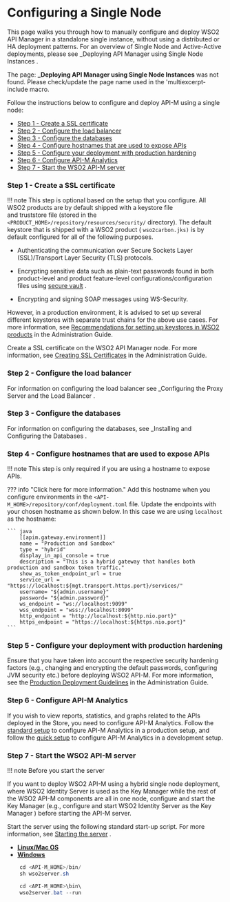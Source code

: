 # Configuring a Single Node

This page walks you through how to manually configure and deploy WSO2 API Manager in a standalone single instance, without using a distributed or HA deployment patterns. For an overview of Single Node and Active-Active deployments, please see \_Deploying API Manager using Single Node Instances .

The page: **\_Deploying API Manager using Single Node Instances** was not found. Please check/update the page name used in the 'multiexcerpt-include macro.

Follow the instructions below to configure and deploy API-M using a single node:

-   [Step 1 - Create a SSL certificate](#ConfiguringaSingleNode-Step1-CreateaSSLcertificate)
-   [Step 2 - Configure the load balancer](#ConfiguringaSingleNode-Step2-Configuretheloadbalancer)
-   [Step 3 - Configure the databases](#ConfiguringaSingleNode-Step3-Configurethedatabases)
-   [Step 4 - Configure hostnames that are used to expose APIs](#ConfiguringaSingleNode-Step4-ConfigurehostnamesthatareusedtoexposeAPIs)
-   [Step 5 - Configure your deployment with production hardening](#ConfiguringaSingleNode-Step5-Configureyourdeploymentwithproductionhardening)
-   [Step 6 - Configure API-M Analytics](#ConfiguringaSingleNode-Step6-ConfigureAPI-MAnalytics)
-   [Step 7 - Start the WSO2 API-M server](#ConfiguringaSingleNode-Step7-StarttheWSO2API-Mserver)

### Step 1 - Create a SSL certificate

!!! note
This step is optional based on the setup that you configure. All WSO2 products are by default shipped with a keystore file and truststore file (stored in the `<PRODUCT_HOME>/repository/resources/security/` directory). The default keystore that is shipped with a WSO2 product ( `wso2carbon.jks)` is by default configured for all of the following purposes.

-   Authenticating the communication over Secure Sockets Layer (SSL)/Transport Layer Security (TLS) protocols.
-   Encrypting sensitive data such as plain-text passwords found in both product-level and product feature-level configurations/configuration files using [secure vault](https://docs.wso2.com/display/ADMIN44x/Carbon+Secure+Vault+Implementation) .

-   Encrypting and signing SOAP messages using WS-Security.

However, in a production environment, it is advised to set up several different keystores with separate trust chains for the above use cases. For more information, see [Recommendations for setting up keystores in WSO2 products](https://docs.wso2.com/display/ADMIN44x/Using+Asymmetric+Encryption#UsingAsymmetricEncryption-recommendations) in the Administration Guide.


Create a SSL certificate on the WSO2 API Manager node. For more information, see [Creating SSL Certificates](https://docs.wso2.com/display/ADMIN44x/Creating+New+Keystores) in the Administration Guide.

### Step 2 - Configure the load balancer

For information on configuring the load balancer see \_Configuring the Proxy Server and the Load Balancer .

### Step 3 - Configure the databases

For information on configuring the databases, see \_Installing and Configuring the Databases .

### Step 4 - Configure hostnames that are used to expose APIs

!!! note
    This step is only required if you are using a hostname to expose APIs.


??? info "Click here for more information."
    Add this hostname when you configure environments in the `<API-M_HOME>/repository/conf/deployment.toml` file. Update the endpoints with your chosen hostname as shown below. In this case we are using `localhost` as the hostname:

    ``` java
        [[apim.gateway.environment]]
        name = "Production and Sandbox"
        type = "hybrid"
        display_in_api_console = true
        description = "This is a hybrid gateway that handles both production and sandbox token traffic."
        show_as_token_endpoint_url = true
        service_url = "https://localhost:${mgt.transport.https.port}/services/"
        username= "${admin.username}"
        password= "${admin.password}"
        ws_endpoint = "ws://localhost:9099"
        wss_endpoint = "wss://localhost:8099"
        http_endpoint = "http://localhost:${http.nio.port}"
        https_endpoint = "https://localhost:${https.nio.port}"
    ```

### Step 5 - Configure your deployment with production hardening

Ensure that you have taken into account the respective security hardening factors (e.g., changing and encrypting the default passwords, configuring JVM security etc.) before deploying WSO2 API-M. For more information, see the [Production Deployment Guidelines](https://docs.wso2.com/display/ADMIN44x/Production+Deployment+Guidelines#ProductionDeploymentGuidelines-Commonguidelinesandchecklist) in the Administration Guide.

### Step 6 - Configure API-M Analytics

If you wish to view reports, statistics, and graphs related to the APIs deployed in the Store, you need to configure API-M Analytics. Follow the [standard setup](https://docs.wso2.com/display/AM260/Configuring+APIM+Analytics#StandardSetup) to configure API-M Analytics in a production setup, and follow the [quick setup](https://docs.wso2.com/display/AM260/Configuring+APIM+Analytics#Quick-Setup) to configure API-M Analytics in a development setup.

### Step 7 - Start the WSO2 API-M server

!!! note
Before you start the server

If you want to deploy WSO2 API-M using a hybrid single node deployment, where WSO2 Identity Server is used as the Key Manager while the rest of the WSO2 API-M components are all in one node, configure and start the Key Manager (e.g., configure and start WSO2 Identity Server as the Key Manager ) before starting the API-M server.


Start the server using the following standard start-up script. For more information, see [Starting the server](https://docs.wso2.com/display/AM260/Running+the+Product#RunningtheProduct-Startingtheserver) .

-   [**Linux/Mac OS**](#Linux-Mac)
-   [**Windows**](#windows)

``` java
    cd <API-M_HOME>/bin/
    sh wso2server.sh
```

``` java
    cd <API-M_HOME>\bin\
    wso2server.bat --run
```
